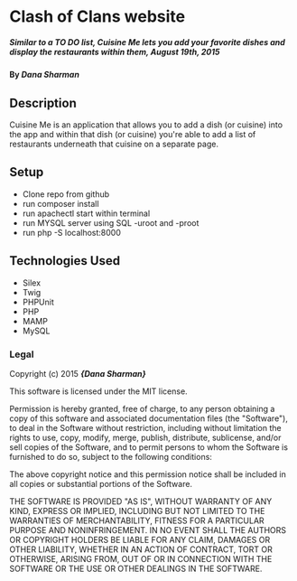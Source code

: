 # Clash of Clans website

##### _Similar to a TO DO list, Cuisine Me lets you add your favorite dishes and display the restaurants within them, August 19th, 2015_

#### By _**Dana Sharman**_

## Description

Cuisine Me is an application that allows you to add a dish (or cuisine) into the app and within that dish (or cuisine) you're able to add a list of restaurants underneath that cuisine on a separate page.

## Setup

* Clone repo from github
* run composer install
* run apachectl start within terminal
* run MYSQL server using SQL -uroot and -proot
* run php -S localhost:8000


## Technologies Used

- Silex
- Twig
- PHPUnit
- PHP
- MAMP
- MySQL


### Legal


Copyright (c) 2015 **_{Dana Sharman}_**

This software is licensed under the MIT license.

Permission is hereby granted, free of charge, to any person obtaining a copy
of this software and associated documentation files (the "Software"), to deal
in the Software without restriction, including without limitation the rights
to use, copy, modify, merge, publish, distribute, sublicense, and/or sell
copies of the Software, and to permit persons to whom the Software is
furnished to do so, subject to the following conditions:

The above copyright notice and this permission notice shall be included in
all copies or substantial portions of the Software.

THE SOFTWARE IS PROVIDED "AS IS", WITHOUT WARRANTY OF ANY KIND, EXPRESS OR
IMPLIED, INCLUDING BUT NOT LIMITED TO THE WARRANTIES OF MERCHANTABILITY,
FITNESS FOR A PARTICULAR PURPOSE AND NONINFRINGEMENT. IN NO EVENT SHALL THE
AUTHORS OR COPYRIGHT HOLDERS BE LIABLE FOR ANY CLAIM, DAMAGES OR OTHER
LIABILITY, WHETHER IN AN ACTION OF CONTRACT, TORT OR OTHERWISE, ARISING FROM,
OUT OF OR IN CONNECTION WITH THE SOFTWARE OR THE USE OR OTHER DEALINGS IN
THE SOFTWARE.
